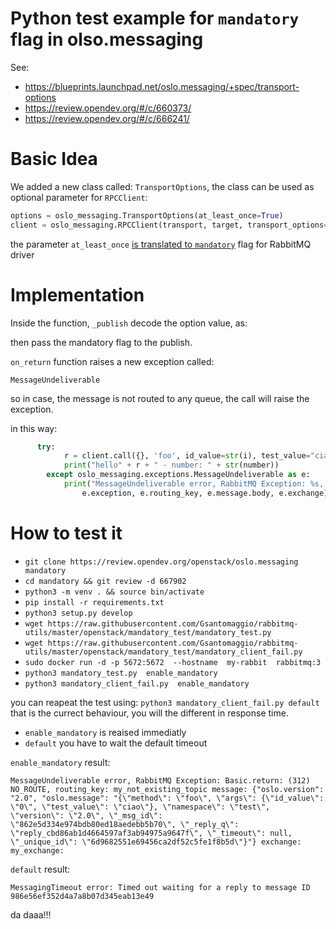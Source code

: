 Python test example for `mandatory` flag in olso.messaging 
===

See: 
* https://blueprints.launchpad.net/oslo.messaging/+spec/transport-options 
* https://review.opendev.org/#/c/660373/ 
* https://review.opendev.org/#/c/666241/



Basic Idea
===
We added a new class called: `TransportOptions`, the class can be used as optional parameter for `RPCClient`:
```python
options = oslo_messaging.TransportOptions(at_least_once=True)
client = oslo_messaging.RPCClient(transport, target, transport_options=options)
```

the parameter `at_least_once` [is translated to `mandatory`](https://github.com/openstack/oslo.messaging/blob/master/oslo_messaging/_drivers/impl_rabbit.py#L1154) flag for RabbitMQ driver



Implementation
===

Inside the function, `_publish` decode the option value, as:

then pass the mandatory flag to the publish.

`on_return` function raises a new exception called:

 `MessageUndeliverable` 

so in case, the message is not routed to any queue, the call will raise the exception.

in this way:

```python
      try:
            r = client.call({}, 'foo', id_value=str(i), test_value="ciao")
            print("hello" + r + " - number: " + str(number))
        except oslo_messaging.exceptions.MessageUndeliverable as e:
            print("MessageUndeliverable error, RabbitMQ Exception: %s, routing_key: %s message: %s exchange: %s:" % (
                e.exception, e.routing_key, e.message.body, e.exchange))
``` 


How to test it
===
* `git clone https://review.opendev.org/openstack/oslo.messaging mandatory`
* `cd mandatory && git review -d 667902`
* `python3 -m venv . && source bin/activate`
* `pip install -r requirements.txt`
* `python3 setup.py develop`
* `wget https://raw.githubusercontent.com/Gsantomaggio/rabbitmq-utils/master/openstack/mandatory_test/mandatory_test.py`
* `wget https://raw.githubusercontent.com/Gsantomaggio/rabbitmq-utils/master/openstack/mandatory_test/mandatory_client_fail.py`
* `sudo docker run -d -p 5672:5672  --hostname  my-rabbit  rabbitmq:3`
* `python3 mandatory_test.py  enable_mandatory` 
* `python3 mandatory_client_fail.py  enable_mandatory` 

you can reapeat the test using:
`python3 mandatory_client_fail.py default` that is the currect behaviour, you will the different in response time.


 * `enable_mandatory` is reaised immediatly
 * `default` you have to wait the default timeout 

`enable_mandatory` result:
```
MessageUndeliverable error, RabbitMQ Exception: Basic.return: (312) NO_ROUTE, routing_key: my_not_existing_topic message: {"oslo.version": "2.0", "oslo.message": "{\"method\": \"foo\", \"args\": {\"id_value\": \"0\", \"test_value\": \"ciao\"}, \"namespace\": \"test\", \"version\": \"2.0\", \"_msg_id\": \"862e5d334e974bdb80ed18aedebb5b70\", \"_reply_q\": \"reply_cbd86ab1d4664597af3ab94975a9647f\", \"_timeout\": null, \"_unique_id\": \"6d9682551e69456ca2df52c5fe1f8b5d\"}"} exchange: my_exchange:
```

`default` result:
```
MessagingTimeout error: Timed out waiting for a reply to message ID 986e56ef352d4a7a8b07d345eab13e49
```
da daaa!!!

